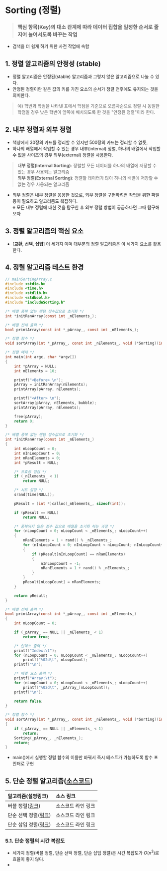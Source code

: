 # Sorting (정렬)
> ### **핵심 항목(Key)의 대소 관계에 따라 데이터 집합을 일정한 순서로 줄지어 늘어서도록 바꾸는 작업**   
- 검색을 더 쉽게 하기 위한 사전 작업에 속함

## 1. 정렬 알고리즘의 안정성 (stable)
- 정렬 알고리즘은 안정된(stable) 알고리즘과 그렇지 않은 알고리즘으로 나눌 수 있다.
- 안정된 정렬이란 같은 값의 키를 가진 요소의 순서가 정렬 전후에도 유지되는 것을 의미한다.
> 예) 학번과 학점을 나타낸 표에서 학점을 기준으로 오름차순으로 정렬 시 동일한 학점일 경우 낮은 학번이 앞쪽에 배치되도록 한 것을 "안정된 정렬"이라 한다.   

## 2. 내부 정렬과 외부 정렬
- 책상에서 30장의 카드를 정리할 수 있지만 500장의 카드는 정리할 수 없듯,
- 하나의 배열에서 작업할 수 있는 경우 내부(internal) 정렬, 하나의 배열에서 작업할 수 없을 사이즈의 경우 외부(external) 정렬을 사용한다.
> **내부 정렬(Internal Sorting)**: 정렬할 모든 데이터를 하나의 배열에 저장할 수 있는 경우 사용되는 알고리즘   
> **외부 정렬(External Sorting)**: 정렬할 데이터가 많아 하나의 배열에 저장할 수 없는 경우 사용되는 알고리즘   
- 외부 정렬은 내부 정렬을 응용한 것으로, 외부 정렬을 구현하려변 작업을 위한 파일 등이 필요하고 알고리즘도 복잡하다.   
※ 모든 내부 정렬에 대한 것을 탐구한 후 외부 정렬 방법이 궁금하다면 그때 탐구해보자

## 3. 정렬 알고리즘의 핵심 요소
- [**교환**, **선택**, **삽입**] 이 세가지 이며 대부분의 정렬 알고리즘은 이 세가지 요소를 활용한다.

## 4. 정렬 알고리즘 테스트 환경
```C
// mainSortingArray.c
#include <stdio.h>
#include <time.h>
#include <stdlib.h>
#include <stdbool.h>
#include "includeSorting.h"

/* 배열 중복 없는 랜덤 정수값으로 초기화 */
int *initRanArray(const int _nElements_);

/* 배열 전체 출력 */
bool printArray(const int *_pArray_, const int _nElements_);

/* 정렬 함수 */
void sortArray(int *_pArray_, const int _nElements_, void (*Sorting)(int *_pArray_, int _nElements_));

/* 정렬 예제 */
int main(int argc, char *argv[])
{
    int *pArray = NULL;
    int nElements = 10;

    printf("<Before> \n");
    pArray = initRanArray(nElements);
    printArray(pArray, nElements);

    printf("<After> \n");
    sortArray(pArray, nElements, bubble);
    printArray(pArray, nElements);

    free(pArray);
    return 0;
}

/* 배열 중복 없는 랜덤 정수값으로 초기화 */
int *initRanArray(const int _nElements_)
{
    int nLoopCount = 0;
    int nInLoopCount = 0;
    int nRanElements = 0;
    int *pResult = NULL;

    /* 유효성 점검 */
    if (_nElements_ < 1)
        return NULL;

    /* 시드 설정 */
    srand(time(NULL));

    pResult = (int *)calloc(_nElements_, sizeof(int));

    if (pResult == NULL)
        return NULL;

    /* 중복되지 않은 정수 값으로 배열을 초기화 하는 과정 */
    for (nLoopCount = 0; nLoopCount < _nElements_; nLoopCount++)
    {
        nRanElements = 1 + rand() % _nElements_;
        for (nInLoopCount = 0; nInLoopCount < nLoopCount; nInLoopCount++)
        {
            if (pResult[nInLoopCount] == nRanElements)
            {
                nInLoopCount = -1;
                nRanElements = 1 + rand() % _nElements_;
            }
        }
        pResult[nLoopCount] = nRanElements;
    }

    return pResult;
}

/* 배열 전체 출력 */
bool printArray(const int *_pArray_, const int _nElements_)
{
    int nLoopCount = 0;

    if (_pArray_ == NULL || _nElements_ < 1)
        return true;

    /* 인덱스 출력 */
    printf("Index:\t");
    for (nLoopCount = 0; nLoopCount < _nElements_; nLoopCount++)
        printf("%02d\t", nLoopCount);
    printf("\n");

    /* 배열 요소 출력 */
    printf("Array:\t");
    for (nLoopCount = 0; nLoopCount < _nElements_; nLoopCount++)
        printf("%02d\t", _pArray_[nLoopCount]);
    printf("\n");

    return false;
}

/* 정렬 함수 */
void sortArray(int *_pArray_, const int _nElements_, void (*Sorting)(int *_pArray_, int _nElements_))
{
    if (_pArray_ == NULL || _nElements_ < 1)
        return;
    Sorting(_pArray_, _nElements_);
    return;
}
```
- main()에서 실행할 정렬 함수의 이름만 바꿔서 즉시 테스트가 가능하도록 함수 포인터로 구현

## 5. 단순 정렬 알고리즘([소스코드](../../source/DSNA/Sorting/includeSorting.c))

|알고리즘(설명링크)|소스 링크|
|:--|:--|
|버블 정렬([링크](/markdown/Algorithm/Sorting/BubbleSort.md))|소스코드 라인 링크
|단순 선택 정렬([링크](/markdown/Algorithm/Sorting/StraightSelectionSort.md))|소스코드 라인 링크
|단순 삽입 정렬([링크](/markdown/Algorithm/Sorting/StraightInsertionSort.md))|소스코드 라인 링크


### 5.1. 단순 정렬의 시간 복잡도
- 세가지 정렬(버블 정렬, 단순 선택 정렬, 단순 삽입 정렬)은 시간 복잡도가 $O(n^2)$로 효율이 좋지 않다.
- 